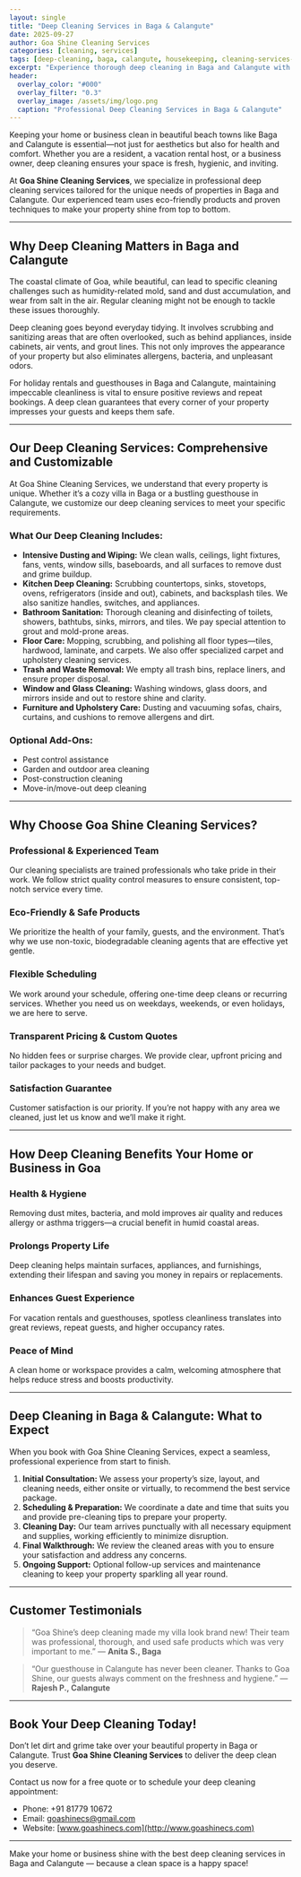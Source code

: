 ```yaml
---
layout: single
title: "Deep Cleaning Services in Baga & Calangute"
date: 2025-09-27
author: Goa Shine Cleaning Services
categories: [cleaning, services]
tags: [deep-cleaning, baga, calangute, housekeeping, cleaning-services-goa]
excerpt: "Experience thorough deep cleaning in Baga and Calangute with Goa Shine’s expert housekeeping services. We deliver spotless, hygienic spaces for homes and businesses."
header:
  overlay_color: "#000"
  overlay_filter: "0.3"
  overlay_image: /assets/img/logo.png
  caption: "Professional Deep Cleaning Services in Baga & Calangute"
---
```


Keeping your home or business clean in beautiful beach towns like Baga and Calangute is essential—not just for aesthetics but also for health and comfort. Whether you are a resident, a vacation rental host, or a business owner, deep cleaning ensures your space is fresh, hygienic, and inviting.

At **Goa Shine Cleaning Services**, we specialize in professional deep cleaning services tailored for the unique needs of properties in Baga and Calangute. Our experienced team uses eco-friendly products and proven techniques to make your property shine from top to bottom.

---

## Why Deep Cleaning Matters in Baga and Calangute

The coastal climate of Goa, while beautiful, can lead to specific cleaning challenges such as humidity-related mold, sand and dust accumulation, and wear from salt in the air. Regular cleaning might not be enough to tackle these issues thoroughly.

Deep cleaning goes beyond everyday tidying. It involves scrubbing and sanitizing areas that are often overlooked, such as behind appliances, inside cabinets, air vents, and grout lines. This not only improves the appearance of your property but also eliminates allergens, bacteria, and unpleasant odors.

For holiday rentals and guesthouses in Baga and Calangute, maintaining impeccable cleanliness is vital to ensure positive reviews and repeat bookings. A deep clean guarantees that every corner of your property impresses your guests and keeps them safe.

---

## Our Deep Cleaning Services: Comprehensive and Customizable

At Goa Shine Cleaning Services, we understand that every property is unique. Whether it’s a cozy villa in Baga or a bustling guesthouse in Calangute, we customize our deep cleaning services to meet your specific requirements.

### What Our Deep Cleaning Includes:

- **Intensive Dusting and Wiping:** We clean walls, ceilings, light fixtures, fans, vents, window sills, baseboards, and all surfaces to remove dust and grime buildup.  
- **Kitchen Deep Cleaning:** Scrubbing countertops, sinks, stovetops, ovens, refrigerators (inside and out), cabinets, and backsplash tiles. We also sanitize handles, switches, and appliances.  
- **Bathroom Sanitation:** Thorough cleaning and disinfecting of toilets, showers, bathtubs, sinks, mirrors, and tiles. We pay special attention to grout and mold-prone areas.  
- **Floor Care:** Mopping, scrubbing, and polishing all floor types—tiles, hardwood, laminate, and carpets. We also offer specialized carpet and upholstery cleaning services.  
- **Trash and Waste Removal:** We empty all trash bins, replace liners, and ensure proper disposal.  
- **Window and Glass Cleaning:** Washing windows, glass doors, and mirrors inside and out to restore shine and clarity.  
- **Furniture and Upholstery Care:** Dusting and vacuuming sofas, chairs, curtains, and cushions to remove allergens and dirt.

### Optional Add-Ons:

- Pest control assistance  
- Garden and outdoor area cleaning  
- Post-construction cleaning  
- Move-in/move-out deep cleaning  

---

## Why Choose Goa Shine Cleaning Services?

### Professional & Experienced Team  
Our cleaning specialists are trained professionals who take pride in their work. We follow strict quality control measures to ensure consistent, top-notch service every time.

### Eco-Friendly & Safe Products  
We prioritize the health of your family, guests, and the environment. That’s why we use non-toxic, biodegradable cleaning agents that are effective yet gentle.

### Flexible Scheduling  
We work around your schedule, offering one-time deep cleans or recurring services. Whether you need us on weekdays, weekends, or even holidays, we are here to serve.

### Transparent Pricing & Custom Quotes  
No hidden fees or surprise charges. We provide clear, upfront pricing and tailor packages to your needs and budget.

### Satisfaction Guarantee  
Customer satisfaction is our priority. If you’re not happy with any area we cleaned, just let us know and we’ll make it right.

---

## How Deep Cleaning Benefits Your Home or Business in Goa

### Health & Hygiene  
Removing dust mites, bacteria, and mold improves air quality and reduces allergy or asthma triggers—a crucial benefit in humid coastal areas.

### Prolongs Property Life  
Deep cleaning helps maintain surfaces, appliances, and furnishings, extending their lifespan and saving you money in repairs or replacements.

### Enhances Guest Experience  
For vacation rentals and guesthouses, spotless cleanliness translates into great reviews, repeat guests, and higher occupancy rates.

### Peace of Mind  
A clean home or workspace provides a calm, welcoming atmosphere that helps reduce stress and boosts productivity.

---

## Deep Cleaning in Baga & Calangute: What to Expect

When you book with Goa Shine Cleaning Services, expect a seamless, professional experience from start to finish.

1. **Initial Consultation:** We assess your property’s size, layout, and cleaning needs, either onsite or virtually, to recommend the best service package.  
2. **Scheduling & Preparation:** We coordinate a date and time that suits you and provide pre-cleaning tips to prepare your property.  
3. **Cleaning Day:** Our team arrives punctually with all necessary equipment and supplies, working efficiently to minimize disruption.  
4. **Final Walkthrough:** We review the cleaned areas with you to ensure your satisfaction and address any concerns.  
5. **Ongoing Support:** Optional follow-up services and maintenance cleaning to keep your property sparkling all year round.

---

## Customer Testimonials

> “Goa Shine’s deep cleaning made my villa look brand new! Their team was professional, thorough, and used safe products which was very important to me.” — **Anita S., Baga**

> “Our guesthouse in Calangute has never been cleaner. Thanks to Goa Shine, our guests always comment on the freshness and hygiene.” — **Rajesh P., Calangute**

---

## Book Your Deep Cleaning Today!

Don’t let dirt and grime take over your beautiful property in Baga or Calangute. Trust **Goa Shine Cleaning Services** to deliver the deep clean you deserve.

Contact us now for a free quote or to schedule your deep cleaning appointment:

- Phone: +91 81779 10672  
- Email: [goashinecs@gmail.com](mailto:goashinecs@gmail.com)  
- Website: [www.goashinecs.com](http://www.goashinecs.com)

---

Make your home or business shine with the best deep cleaning services in Baga and Calangute — because a clean space is a happy space!
